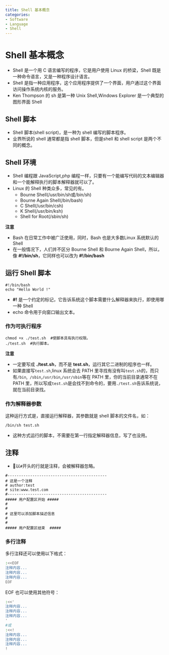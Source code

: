 ```yaml
---
title: Shell 基本概念
categories:
- Software
- Language
- Shell
---
```

# Shell 基本概念

- Shell 是一个用 C 语言编写的程序，它是用户使用 Linux 的桥梁，Shell 既是一种命令语言，又是一种程序设计语言。
- Shell 是指一种应用程序，这个应用程序提供了一个界面，用户通过这个界面访问操作系统内核的服务。
- Ken Thompson 的 sh 是第一种 Unix Shell,Windows Explorer 是一个典型的图形界面 Shell

## Shell 脚本

- Shell 脚本(shell script)，是一种为 shell 编写的脚本程序。
- 业界所说的 shell 通常都是指 shell 脚本，但是shell 和 shell script 是两个不同的概念。

## Shell 环境

- Shell 编程跟 JavaScript,php 编程一样，只要有一个能编写代码的文本编辑器和一个能解释执行的脚本解释器就可以了。
- Linux 的 Shell 种类众多，常见的有。
    - Bourne Shell(/usr/bin/sh或/bin/sh)
    - Bourne Again Shell(/bin/bash)
    - C Shell(/usr/bin/csh)
    - K Shell(/usr/bin/ksh)
    - Shell for Root(/sbin/sh)

**注意**

- Bash 在日常工作中被广泛使用，同时，Bash 也是大多数Linux 系统默认的 Shell
- 在一般情况下，人们并不区分 Bourne Shell 和 Bourne Again Shell，所以，像 **#!/bin/sh**，它同样也可以改为 **#!/bin/bash**

## 运行 Shell 脚本

```shell
#!/bin/bash
echo "Hello World !"
```

- **#!** 是一个约定的标记，它告诉系统这个脚本需要什么解释器来执行，即使用哪一种 Shell
- echo 命令用于向窗口输出文本。

### 作为可执行程序

```shell
chmod +x ./test.sh  #使脚本具有执行权限。
./test.sh  #执行脚本。
```

**注意**

- 一定要写成 **./test.sh**，而不是 **test.sh**，运行其它二进制的程序也一样。
- 如果直接写`test.sh`,linux 系统会去 PATH 里寻找有没有叫`test.sh`的，而只有`/bin`,` /sbin`,`/usr/bin`,`/usr/sbin`等在 PATH 里，你的当前目录通常不在 PATH 里，所以写成`test.sh`是会找不到命令的，要用`./test.sh`告诉系统说，就在当前目录找。

### 作为解释器参数

这种运行方式是，直接运行解释器，其参数就是 shell 脚本的文件名，如：

```shell
/bin/sh test.sh
```

- 这种方式运行的脚本，不需要在第一行指定解释器信息，写了也没用。

## 注释

- 以`#`开头的行就是注释，会被解释器忽略。

```shell
#--------------------------------------------
# 这是一个注释
# author:test
# site:www.test.com
#--------------------------------------------
##### 用户配置区开始 #####
#
#
# 这里可以添加脚本描述信息
#
#
##### 用户配置区结束  #####
```

### 多行注释

多行注释还可以使用以下格式：

```bash
:<<EOF
注释内容...
注释内容...
注释内容...
EOF
```

EOF 也可以使用其他符号：

```bash
:<<'
注释内容...
注释内容...
注释内容...
'
#或
:<<!
注释内容...
注释内容...
注释内容...
!
```